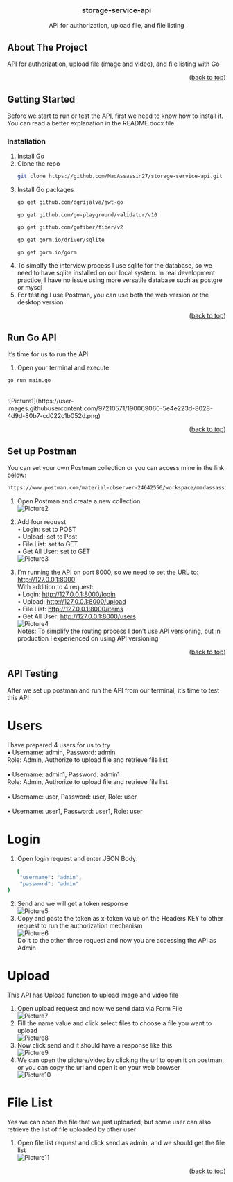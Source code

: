<h3 align="center">storage-service-api</h3>

  <p align="center">
    API for authorization, upload file, and file listing
  </p>
</div>

<!-- ABOUT THE PROJECT -->
## About The Project

API for authorization, upload file (image and video), and file listing with Go

<p align="right">(<a href="#readme-top">back to top</a>)</p>

<!-- GETTING STARTED -->
## Getting Started

Before we start to run or test the API, first we need to know how to install it.
You can read a better explanation in the README.docx file

### Installation

1. Install Go
2. Clone the repo
   ```sh
   git clone https://github.com/MadAssassin27/storage-service-api.git
   ```
3. Install Go packages
   ```sh
   go get github.com/dgrijalva/jwt-go
   ```
   ```sh
   go get github.com/go-playground/validator/v10
   ```
   ```sh
   go get github.com/gofiber/fiber/v2
   ```
   ```sh
   go get gorm.io/driver/sqlite
   ```
   ```sh
   go get gorm.io/gorm
   ```
4. To simplfy the interview process I use sqlite for the database, so we need to have sqlite installed on our local system. In real development practice, I have no issue using more versatile database such as postgre or mysql
5. For testing I use Postman, you can use both the web version or the desktop version

<p align="right">(<a href="#readme-top">back to top</a>)</p>



<!-- Run Go API -->
## Run Go API

It’s time for us to run the API

1.	Open your terminal and execute:
```sh
go run main.go
```
<br/>
![Picture1](https://user-images.githubusercontent.com/97210571/190069060-5e4e223d-8028-4d9d-80b7-cd022c1b052d.png)

<p align="right">(<a href="#readme-top">back to top</a>)</p>

<!-- Set up Postman -->
## Set up Postman
You can set your own Postman collection or you can access mine in the link below:
```sh
https://www.postman.com/material-observer-24642556/workspace/madassassin-workspace/collection/19104806-775e2dcf-c356-4d59-86f0-949f65c29ce3?action=share&creator=19104806
```


1.	Open Postman and create a new collection <br/>
![Picture2](https://user-images.githubusercontent.com/97210571/190069100-6d329089-1351-488b-93f8-e50b142298be.png)
2.	Add four request <br/>
    •	Login: set to POST <br/>
    •	Upload: set to Post <br/>
    •	File List: set to GET <br/>
    •	Get All User: set to GET <br/>
    ![Picture3](https://user-images.githubusercontent.com/97210571/190069114-37305d6f-1896-4041-b760-5a041445cbe8.png)

3.	I’m running the API on port 8000, so we need to set the URL to: <br/>
    http://127.0.0.1:8000 <br/>
    With addition to 4 request: <br/>
      •	Login: http://127.0.0.1:8000/login <br/>
      •	Upload: http://127.0.0.1:8000/upload <br/>
      •	File List: http://127.0.0.1:8000/items <br/>
      •	Get All User: http://127.0.0.1:8000/users <br/>
      ![Picture4](https://user-images.githubusercontent.com/97210571/190069129-1c026be4-74fc-4816-bf14-39221b5f42d8.png)
      <br/>
    Notes: To simplify the routing process I don’t use API versioning, but in production I experienced on using API versioning
    

<p align="right">(<a href="#readme-top">back to top</a>)</p>

<!-- API Testing -->
## API Testing
After we set up postman and run the API from our terminal, it’s time to test this API

# Users
I have prepared 4 users for us to try <br/>
  •	Username: admin, Password: admin <br/>
    Role: Admin, Authorize to upload file and retrieve file list <br/>
    <br/>
  •	Username: admin1, Password: admin1 <br/>
    Role: Admin, Authorize to upload file and retrieve file list <br/>
    <br/>
  •	Username: user, Password: user, Role: user <br/>
  <br/>
  •	Username: user1, Password: user1, Role: user <br/>
  
# Login
1.	Open login request and enter JSON Body:
```sh
   {
    "username": "admin",
    "password": "admin"
}
```

2.	Send and we will get a token response <br/>
![Picture5](https://user-images.githubusercontent.com/97210571/190069137-0bcefdf8-3072-40a7-b2b9-f80ffce36f50.png) <br/>
3.	Copy and paste the token as x-token value on the Headers KEY to other request to run the authorization mechanism <br/>
![Picture6](https://user-images.githubusercontent.com/97210571/190069144-a9587036-f7b4-45eb-abbb-c6031573c257.png) <br/>
Do it to the other three request and now you are accessing the API as Admin

# Upload
This API has Upload function to upload image and video file

1.	Open upload request and now we send data via Form File <br/>
![Picture7](https://user-images.githubusercontent.com/97210571/190069148-6d538d12-ce2f-4575-ba16-76f7d4749de1.png) <br/>
2.	Fill the name value and click select files to choose a file you want to upload <br/>
![Picture8](https://user-images.githubusercontent.com/97210571/190069157-0e9efa16-5e1e-40d6-984b-b4506d02cdb9.png) <br/>
3.	Now click send and it should have a response like this <br/>
![Picture9](https://user-images.githubusercontent.com/97210571/190069166-c4b07f74-c289-4b41-b34d-50d1018042db.png) <br/>
4.	We can open the picture/video by clicking the url to open it on postman, or you can copy the url and open it on your web browser <br/>
![Picture10](https://user-images.githubusercontent.com/97210571/190069181-1106a8bc-28d1-466c-8271-2820f68350f2.png) <br/>

# File List
Yes we can open the file that we just uploaded, but some user can also retrieve the list of file uploaded by other user <br/>
1.	Open file list request and click send as admin, and we should get the file list <br/>
![Picture11](https://user-images.githubusercontent.com/97210571/190069191-4d3a46da-6ebd-40bd-b499-f01b8921072d.png)


<p align="right">(<a href="#readme-top">back to top</a>)</p>
